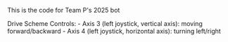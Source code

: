 This is the code for Team P's 2025 bot

Drive Scheme Controls:
    - Axis 3 (left joystick, vertical axis): moving forward/backward
    - Axis 4 (left joystick, horizontal axis): turning left/right